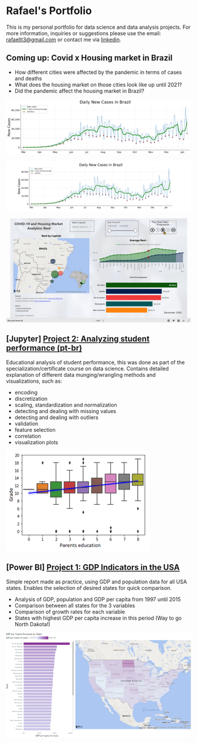 # Rafael's Portfolio
This is my personal portfolio for data science and data analysis projects. For more information, inquiries or suggestions please use the email: rafaellt3@gmail.com or contact me via [linkedin](https://www.linkedin.com/in/rafaellt/).



## Coming up: Covid x Housing market in Brazil
- How different cities were affected by the pandemic in terms of cases and deaths
- What does the housing market on those cities look like up until 2021?
- Did the pandemic affect the housing market in Brazil?

![](images/Cases_BR.png)

![](images/Cases_BR_100dpi.png)

![](images/Covid_X_housing_GIF.gif)


## [Jupyter] [Project 2: Analyzing student performance (pt-br)](https://github.com/ltrafael/-Educational-analysis-on-Student-Performance)
Educational analysis of student performance, this was done as part of the specialization/certificate course on data science. Contains detailed explanation of different data munging/wrangling methods and visualizations, such as:
- encoding
- discretization
- scaling, standardization and normalization
- detecting and dealing with missing values
- detecting and dealing with outliers
- validation
- feature selection
- correlation
- visualization plots

![](images/G3%20x%20edu.png)


## [Power BI] [Project 1: GDP Indicators in the USA](https://github.com/ltrafael/GDP-Indicators-in-the-USA)
Simple report made as practice, using GDP and population data for all USA states. Enables the selection of desired states for quick comparison. 
- Analysis of GDP, population and GDP per capita from 1997 until 2015
- Comparison between all states for the 3 variables
- Comparison of growth rates for each variable
- States with highest GDP per capita increase in this period (Way to go North Dakota!)

![](images/GDP%20per%20capita%20increase%20map.png)
